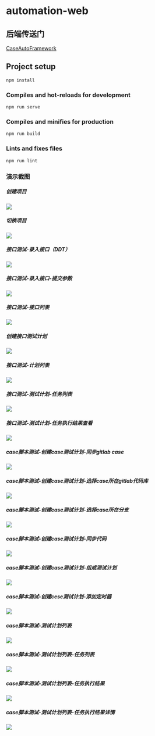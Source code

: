 # automation-web

## 后端传送门
[CaseAutoFramework](https://github.com/nightfall-w/CaseAutoFramework)

## Project setup
```
npm install
```

### Compiles and hot-reloads for development
```
npm run serve
```

### Compiles and minifies for production
```
npm run build
```

### Lints and fixes files
```
npm run lint
```
### 演示截图
##### 创建项目
 ![](images-folder/创建编辑项目.jpg)
##### 切换项目
 ![](images-folder/切换项目.jpg)
##### 接口测试-录入接口（DDT）
![](images-folder/接口创建-DDT.jpg)
##### 接口测试-录入接口-提交参数
![](images-folder/接口创建提交表单数据.jpg)
##### 接口测试-接口列表
![](images-folder/接口列表.jpg)
##### 创建接口测试计划
![](images-folder/创建接口测试计划.jpg)
##### 接口测试-计划列表
![](images-folder/接口测试计划列表.jpg)
##### 接口测试-测试计划-任务列表
![](images-folder/触发接口测试计划-任务列表.jpg)
##### 接口测试-测试计划-任务执行结果查看
![](images-folder/接口计划执行结果查看.jpg)
##### case脚本测试-创建case测试计划-同步gitlab case
![](images-folder/同步gitlab的case.jpg)
##### case脚本测试-创建case测试计划-选择case所在gitlab代码库
![](images-folder/选择用户拥有的代码库列表.jpg)
##### case脚本测试-创建case测试计划-选择case所在分支
![](images-folder/选择case分支.jpg)
##### case脚本测试-创建case测试计划-同步代码
![](images-folder/同步进度完成后创建case计划.jpg)
##### case脚本测试-创建case测试计划-组成测试计划
![](images-folder/添加case组成测试计划.jpg)
##### case脚本测试-创建cese测试计划-添加定时器
![](images-folder/添加定时器.jpg)
##### case脚本测试-测试计划列表
![](images-folder/case脚本测试计划列表.jpg)
##### case脚本测试-测试计划列表-任务列表
![](images-folder/case任务列表.jpg)
##### case脚本测试-测试计划列表-任务执行结果
![](images-folder/case执行结果.jpg)
##### case脚本测试-测试计划列表-任务执行结果详情
![](images-folder/case结果的详情信息.jpg)
